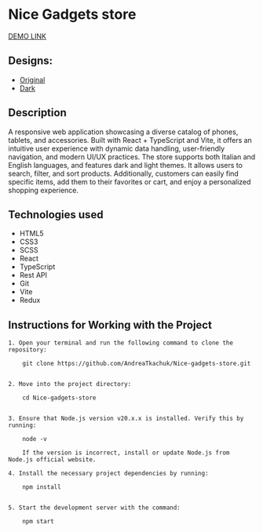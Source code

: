 # Nice Gadgets store

[DEMO LINK](https://AndreaTkachuk.github.io/Nice-gadgets-store/)

## Designs:
- [Original](https://www.figma.com/file/T5ttF21UnT6RRmCQQaZc6L/Phone-catalog-(V2)-Original)
- [Dark](https://www.figma.com/file/BUusqCIMAWALqfBahnyIiH/Phone-catalog-(V2)-Original-Dark)

## Description
A responsive web application showcasing a diverse catalog of phones, tablets, and accessories. Built with React + TypeScript and Vite, it offers an intuitive user experience with dynamic data handling, user-friendly navigation, and modern UI/UX practices. The store supports both Italian and English languages, and features dark and light themes. It allows users to search, filter, and sort products. Additionally, customers can easily find specific items, add them to their favorites or cart, and enjoy a personalized shopping experience.

## Technologies used
* HTML5
* CSS3
* SCSS
* React
* TypeScript
* Rest API
* Git
* Vite
* Redux

## Instructions for Working with the Project

	1. Open your terminal and run the following command to clone the repository:

        git clone https://github.com/AndreaTkachuk/Nice-gadgets-store.git


	2. Move into the project directory:

        cd Nice-gadgets-store


	3. Ensure that Node.js version v20.x.x is installed. Verify this by running:

        node -v

        If the version is incorrect, install or update Node.js from Node.js official website.

	4. Install the necessary project dependencies by running:

        npm install


	5. Start the development server with the command:

        npm start
